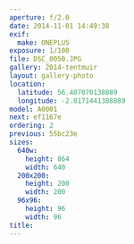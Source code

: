 ```yaml
---
aperture: f/2.0
date: 2014-11-01 14:49:38
exif:
  make: ONEPLUS
exposure: 1/100
file: DSC_0050.JPG
gallery: 2014-tentmuir
layout: gallery-photo
location:
  latitude: 56.407070138889
  longitude: -2.8171441388889
model: A0001
next: ef1167e
ordering: 2
previous: 55bc23e
sizes:
  640w:
    height: 864
    width: 640
  200x200:
    height: 200
    width: 200
  96x96:
    height: 96
    width: 96
title: 
---
```

